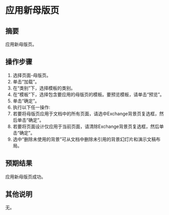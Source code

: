 # 应用新母版页

## 摘要

应用新母版页。

## 操作步骤

1. 选择页面-母版页。
2. 单击“加载”。
3. 在“类别”下，选择模板的类别。
4. 在“模板”下，选择包含要应用的母版页的模板。要预览模板，请单击“预览”。
5. 单击“确定”。
6. 执行以下任一操作:
7. 若要将母版页应用于文档中的所有页面，请选中Exchange背景页复选框，然后单击“确定”。
8. 若要将页面设计仅应用于当前页面，请清除Exchange背景页复选框，然后单击“确定”。
9. 选中“删除未使用的背景”可从文档中删除未引用的背景幻灯片和演示文稿布局。

## 预期结果

应用新母版页成功。

## 其他说明

无。
